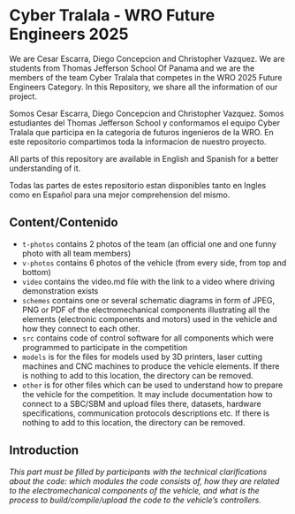 Cyber Tralala - WRO Future Engineers 2025
====

We are Cesar Escarra, Diego Concepcion and Christopher Vazquez. We are students from Thomas Jefferson School Of Panama and we are the members of the team Cyber Tralala that competes in the WRO 2025 Future Engineers Category. In this Repository, we share all the information of our project.  

Somos Cesar Escarra, Diego Concepcion and Christopher Vazquez. Somos estudiantes del Thomas Jefferson School y conformamos el equipo Cyber Tralala que participa en la categoria de futuros ingenieros de la WRO. En este repositorio compartimos toda la informacion de nuestro proyecto.  

All parts of this repository are available in English and Spanish for a better understanding of it.  

Todas las partes de estes repositorio estan disponibles tanto en Ingles como en Español para una mejor comprehension del mismo.  
  
## Content/Contenido 

* `t-photos` contains 2 photos of the team (an official one and one funny photo with all team members)
* `v-photos` contains 6 photos of the vehicle (from every side, from top and bottom)
* `video` contains the video.md file with the link to a video where driving demonstration exists
* `schemes` contains one or several schematic diagrams in form of JPEG, PNG or PDF of the electromechanical components illustrating all the elements (electronic components and motors) used in the vehicle and how they connect to each other.
* `src` contains code of control software for all components which were programmed to participate in the competition
* `models` is for the files for models used by 3D printers, laser cutting machines and CNC machines to produce the vehicle elements. If there is nothing to add to this location, the directory can be removed.
* `other` is for other files which can be used to understand how to prepare the vehicle for the competition. It may include documentation how to connect to a SBC/SBM and upload files there, datasets, hardware specifications, communication protocols descriptions etc. If there is nothing to add to this location, the directory can be removed.

## Introduction

_This part must be filled by participants with the technical clarifications about the code: which modules the code consists of, how they are related to the electromechanical components of the vehicle, and what is the process to build/compile/upload the code to the vehicle’s controllers._
